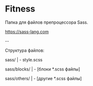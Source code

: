 # Fitness
Папка для файлов препроцессора Sass.

https://sass-lang.com

--

Структура файлов:

sass/
| - style.scss

sass/blocks/
| - [блоки *.scss файлы]

sass/others/
| - [другие *.scss файлы]
